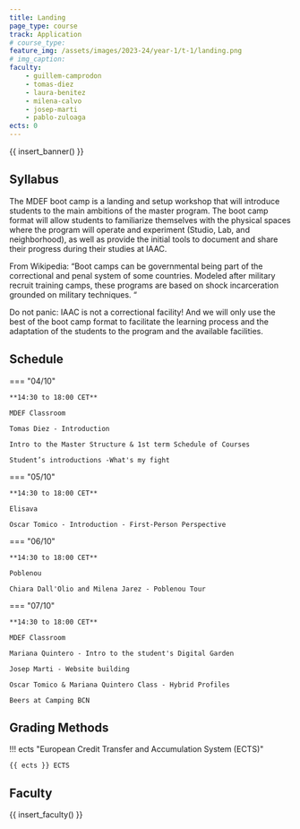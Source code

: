 ```yaml
---
title: Landing
page_type: course
track: Application
# course_type:
feature_img: /assets/images/2023-24/year-1/t-1/landing.png
# img_caption:
faculty:
    - guillem-camprodon
    - tomas-diez
    - laura-benitez
    - milena-calvo
    - josep-marti
    - pablo-zuloaga
ects: 0
---
```


{{ insert_banner() }}

## Syllabus

The MDEF boot camp is a landing and setup workshop that will introduce students to the main ambitions of the master program. The boot camp format will allow students to familiarize themselves with the physical spaces where the program will operate and experiment (Studio, Lab, and neighborhood), as well as provide the initial tools to document and share their progress during their studies at IAAC.

From Wikipedia: “Boot camps can be governmental being part of the correctional and penal system of some countries. Modeled after military recruit training camps, these programs are based on shock incarceration grounded on military techniques. “

Do not panic: IAAC is not a correctional facility! And we will only use the best of the boot camp format to facilitate the learning process and the adaptation of the students to the program and the available facilities.

## Schedule

=== "04/10"

    **14:30 to 18:00 CET**

    MDEF Classroom

    Tomas Diez - Introduction

    Intro to the Master Structure & 1st term Schedule of Courses

    Student’s introductions -What's my fight

=== "05/10"

    **14:30 to 18:00 CET**

    Elisava

    Oscar Tomico - Introduction - First-Person Perspective

=== "06/10"

    **14:30 to 18:00 CET**

    Poblenou

    Chiara Dall'Olio and Milena Jarez - Poblenou Tour

=== "07/10"

    **14:30 to 18:00 CET**

    MDEF Classroom

    Mariana Quintero - Intro to the student's Digital Garden

    Josep Marti - Website building

    Oscar Tomico & Mariana Quintero Class - Hybrid Profiles

    Beers at Camping BCN

## Grading Methods

!!! ects "European Credit Transfer and Accumulation System (ECTS)"

    {{ ects }} ECTS

## Faculty  

{{ insert_faculty() }}